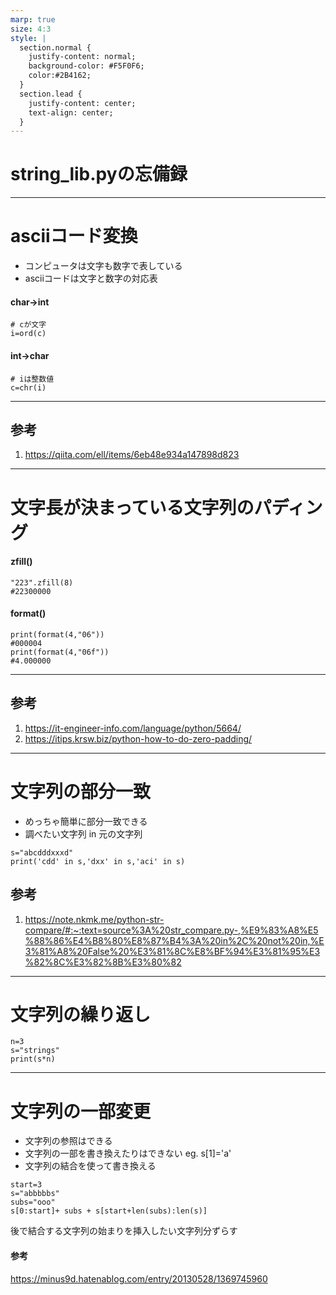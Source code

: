 ```yaml
---
marp: true
size: 4:3
style: |
  section.normal {
    justify-content: normal;
    background-color: #F5F0F6;
    color:#2B4162;
  }
  section.lead {
    justify-content: center;
    text-align: center;
  }
---
```

<!-- class: lead -->
<!-- paginate: true -->
# string_lib.pyの忘備録

---
<!-- class: normal -->
# asciiコード変換 
- コンピュータは文字も数字で表している
- asciiコードは文字と数字の対応表
#### char→int
```
# cが文字
i=ord(c)
```
#### int→char
```
# iは整数値
c=chr(i)
```

<!-- footer: 2022 1/8 -->
---
## 参考
1. https://qiita.com/ell/items/6eb48e934a147898d823

---
# 文字長が決まっている文字列のパディング
#### zfill()
```
"223".zfill(8)
#22300000
```
#### format()
```
print(format(4,"06"))
#000004
print(format(4,"06f"))
#4.000000
```
---
## 参考
1. https://it-engineer-info.com/language/python/5664/
2. https://itips.krsw.biz/python-how-to-do-zero-padding/

---
# 文字列の部分一致
- めっちゃ簡単に部分一致できる
- 調べたい文字列 in 元の文字列
```
s="abcdddxxxd"
print('cdd' in s,'dxx' in s,'aci' in s)
```
## 参考
1. https://note.nkmk.me/python-str-compare/#:~:text=source%3A%20str_compare.py-,%E9%83%A8%E5%88%86%E4%B8%80%E8%87%B4%3A%20in%2C%20not%20in,%E3%81%A8%20False%20%E3%81%8C%E8%BF%94%E3%81%95%E3%82%8C%E3%82%8B%E3%80%82

---
# 文字列の繰り返し

```
n=3
s="strings"
print(s*n)
```


---
# 文字列の一部変更
- 文字列の参照はできる
- 文字列の一部を書き換えたりはできない eg. s[1]='a'
- 文字列の結合を使って書き換える
```
start=3
s="abbbbbs"
subs="ooo"
s[0:start]+ subs + s[start+len(subs):len(s)]
```
後で結合する文字列の始まりを挿入したい文字列分ずらす
#### 参考
https://minus9d.hatenablog.com/entry/20130528/1369745960

